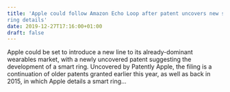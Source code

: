 ```yaml
---
title: 'Apple could follow Amazon Echo Loop after patent uncovers new smart
ring details'
date: 2019-12-27T17:16:00+01:00
draft: false
---
```


Apple could be set to introduce a new line to its already-dominant wearables market, with a newly uncovered patent suggesting the development of a smart ring. Uncovered by Patently Apple, the filing is a continuation of older patents granted earlier this year, as well as back in 2015, in which Apple details a smart ring…